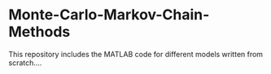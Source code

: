 # Monte-Carlo-Markov-Chain-Methods
This repository includes the MATLAB code for different models written from scratch....

